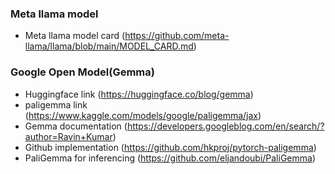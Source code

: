 ### Meta llama model 
- Meta llama model card (https://github.com/meta-llama/llama/blob/main/MODEL_CARD.md)


### Google Open Model(Gemma)
- Huggingface link (https://huggingface.co/blog/gemma)
- paligemma link (https://www.kaggle.com/models/google/paligemma/jax)
- Gemma documentation (https://developers.googleblog.com/en/search/?author=Ravin+Kumar)
- Github implementation (https://github.com/hkproj/pytorch-paligemma)
- PaliGemma for inferencing (https://github.com/eljandoubi/PaliGemma)





